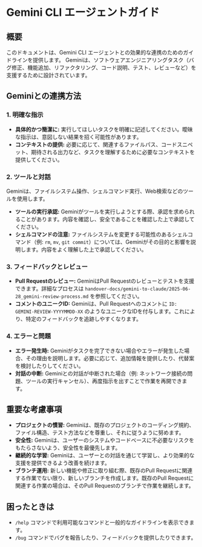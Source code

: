 # Gemini CLI エージェントガイド

## 概要

このドキュメントは、Gemini CLI エージェントとの効果的な連携のためのガイドラインを提供します。
Geminiは、ソフトウェアエンジニアリングタスク（バグ修正、機能追加、リファクタリング、コード説明、テスト、レビューなど）を支援するために設計されています。

## Geminiとの連携方法

### 1. 明確な指示

*   **具体的かつ簡潔に:** 実行してほしいタスクを明確に記述してください。曖昧な指示は、意図しない結果を招く可能性があります。
*   **コンテキストの提供:** 必要に応じて、関連するファイルパス、コードスニペット、期待される出力など、タスクを理解するために必要なコンテキストを提供してください。

### 2. ツールと対話

Geminiは、ファイルシステム操作、シェルコマンド実行、Web検索などのツールを使用します。

*   **ツールの実行承認:** Geminiがツールを実行しようとする際、承認を求められることがあります。内容を確認し、安全であることを確認した上で承認してください。
*   **シェルコマンドの注意:** ファイルシステムを変更する可能性のあるシェルコマンド（例: `rm`, `mv`, `git commit`）については、Geminiがその目的と影響を説明します。内容をよく理解した上で承認してください。

### 3. フィードバックとレビュー

*   **Pull Requestのレビュー:** GeminiはPull Requestのレビューとテストを支援できます。詳細なプロセスは `handover-docs/gemini-to-claude/2025-06-28_gemini-review-process.md` を参照してください。
*   **コメントのユニークID:** Geminiは、Pull Requestへのコメントに `ID: GEMINI-REVIEW-YYYYMMDD-XX` のようなユニークなIDを付与します。これにより、特定のフィードバックを追跡しやすくなります。

### 4. エラーと問題

*   **エラー発生時:** Geminiがタスクを完了できない場合やエラーが発生した場合、その理由を説明します。必要に応じて、追加情報を提供したり、代替案を検討したりしてください。
*   **対話の中断:** Geminiとの対話が中断された場合（例: ネットワーク接続の問題、ツールの実行キャンセル）、再度指示を出すことで作業を再開できます。

## 重要な考慮事項

*   **プロジェクトの慣習:** Geminiは、既存のプロジェクトのコーディング規約、ファイル構造、テスト方法などを尊重し、それに従うように努めます。
*   **安全性:** Geminiは、ユーザーのシステムやコードベースに不必要なリスクをもたらさないよう、安全性を最優先します。
*   **継続的な学習:** Geminiは、ユーザーとの対話を通じて学習し、より効果的な支援を提供できるよう改善を続けます。
*   **ブランチ運用:** 新しい機能や修正に取り組む際、既存のPull Requestに関連する作業でない限り、新しいブランチを作成します。既存のPull Requestに関連する作業の場合は、そのPull Requestのブランチで作業を継続します。

## 困ったときは

*   `/help` コマンドで利用可能なコマンドと一般的なガイドラインを表示できます。
*   `/bug` コマンドでバグを報告したり、フィードバックを提供したりできます。